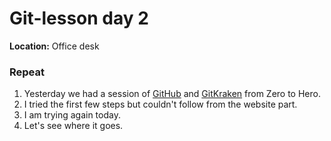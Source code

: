 # Git-lesson day 2
**Location:** Office desk
### Repeat
1. Yesterday we had a session of [GitHub](https://git-scm.com/) and [GitKraken](https://www.gitkraken.com/) from Zero to Hero.
2. I tried the first few steps but couldn't follow from the website part.
3. I am trying again today.
4. Let's see where it goes.
